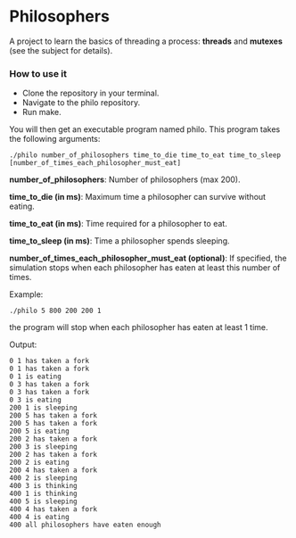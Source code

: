 # Philosophers

A project to learn the basics of threading a process: **threads** and **mutexes**
(see the subject for details).

### How to use it

  * Clone the repository in your terminal.
  * Navigate to the philo repository.
  * Run make.

You will then get an executable program named philo. This program takes the following arguments:

```
./philo number_of_philosophers time_to_die time_to_eat time_to_sleep
[number_of_times_each_philosopher_must_eat]
```

 **number_of_philosophers**: Number of philosophers (max 200).

 **time_to_die (in ms)**: Maximum time a philosopher can survive without eating.

 **time_to_eat (in ms)**: Time required for a philosopher to eat.

 **time_to_sleep (in ms)**: Time a philosopher spends sleeping.

 **number_of_times_each_philosopher_must_eat (optional)**: If specified, the    simulation stops when each philosopher has eaten at least this number of times.

Example:

```
./philo 5 800 200 200 1
```
the program will stop when each philosopher has eaten at least 1 time.

Output:

```
0 1 has taken a fork
0 1 has taken a fork
0 1 is eating
0 3 has taken a fork
0 3 has taken a fork
0 3 is eating
200 1 is sleeping
200 5 has taken a fork
200 5 has taken a fork
200 5 is eating
200 2 has taken a fork
200 3 is sleeping
200 2 has taken a fork
200 2 is eating
200 4 has taken a fork
400 2 is sleeping
400 3 is thinking
400 1 is thinking
400 5 is sleeping
400 4 has taken a fork
400 4 is eating
400 all philosophers have eaten enough
```
